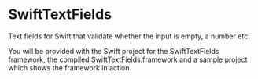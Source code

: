 # SwiftTextFields
Text fields for Swift that validate whether the input is empty, a number etc.

You will be provided with the Swift project for the SwiftTextFields framework, the compiled SwiftTextFields.framework and a sample project which shows the framework in action.
